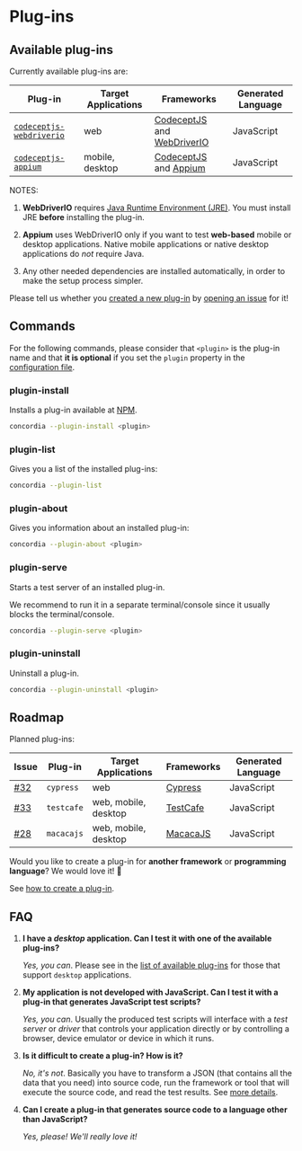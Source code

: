 # Plug-ins

## Available plug-ins

Currently available plug-ins are:

| Plug-in                   | Target Applications | Frameworks | Generated Language |
| ------------------------ | ------------------- | ---------- | -------- |
| [`codeceptjs-webdriverio`](https://github.com/thiagodp/concordialang-codeceptjs-webdriverio) | web                 | [CodeceptJS](http://codecept.io) and [WebDriverIO](http://webdriver.io) | JavaScript |
| [`codeceptjs-appium`](https://github.com/thiagodp/concordialang-codeceptjs-appium)      | mobile, desktop     | [CodeceptJS](http://codecept.io) and [Appium](http://appium.io) | JavaScript |

NOTES:

1. **WebDriverIO** requires [Java Runtime Environment (JRE)](http://www.oracle.com/technetwork/java/javase/downloads/index.html). You must install JRE **before** installing the plug-in.

2. **Appium** uses WebDriverIO only if you want to test **web-based** mobile or desktop applications. Native mobile applications or native desktop applications do *not* require Java.

3. Any other needed dependencies are installed automatically, in order to make the setup process simpler.

Please tell us whether you [created a new plug-in](plugin-creation.md) by [opening an issue](https://github.com/thiagodp/concordialang/issues/new) for it!


## Commands

For the following commands, please consider that `<plugin>` is the plug-in name and that **it is optional** if you set the `plugin` property in the [configuration file](config.md).

### plugin-install

Installs a plug-in available at [NPM](https://www.npmjs.com/).

```bash
concordia --plugin-install <plugin>
```

### plugin-list

Gives you a list of the installed plug-ins:

```bash
concordia --plugin-list
```

### plugin-about

Gives you information about an installed plug-in:

```bash
concordia --plugin-about <plugin>
```

### plugin-serve

Starts a test server of an installed plug-in.

We recommend to run it in a separate terminal/console since it usually blocks the terminal/console.

```bash
concordia --plugin-serve <plugin>
```

### plugin-uninstall

Uninstall a plug-in.

```bash
concordia --plugin-uninstall <plugin>
```


## Roadmap

Planned plug-ins:

| Issue | Plug-in                   | Target Applications | Frameworks | Generated Language |
| ----- | ------------------------ | ------------------- | ---------- |---------- |
| [#32](https://github.com/thiagodp/concordialang/issues/32) | `cypress` | web | [Cypress](https://cypress.io) | JavaScript |
| [#33](https://github.com/thiagodp/concordialang/issues/33) | `testcafe` | web, mobile, desktop | [TestCafe](https://devexpress.github.io/testcafe/) | JavaScript |
| [#28](https://github.com/thiagodp/concordialang/issues/28) | `macacajs` | web, mobile, desktop | [MacacaJS](https://macacajs.com) | JavaScript |

Would you like to create a plug-in for **another framework** or **programming language**? We would love it! 💖

See [how to create a plug-in](plugin-creation.md).


## FAQ

1. **I have a *desktop* application. Can I test it with one of the available plug-ins?**

    *Yes, you can*. Please see in the [list of available plug-ins](#available-plug-ins) for those that support `desktop` applications.

2. **My application is not developed with JavaScript. Can I test it with a plug-in that generates JavaScript test scripts?**

    *Yes, you can*. Usually the produced test scripts will interface with a *test server* or *driver* that controls your application directly or by controlling a browser, device emulator or device in which it runs.

3. **Is it difficult to create a plug-in? How is it?**

    *No, it's not*. Basically you have to transform a JSON (that contains all the data that you need) into source code, run the framework or tool that will execute the source code, and read the test results. See [more details](plugin-creation.md).

4. **Can I create a plug-in that generates source code to a language other than JavaScript?**

    *Yes, please! We'll really love it!*